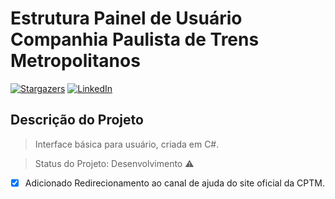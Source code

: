 # Estrutura Painel de Usuário Companhia Paulista de Trens Metropolitanos

[![Stargazers][stars-shield]][stars-url]
[![LinkedIn][linkedin-shield]][linkedin-url]


## Descrição do Projeto
> Interface básica para usuário, criada em C#.

> Status do Projeto: Desenvolvimento :warning:

- [x] Adicionado Redirecionamento ao canal de ajuda do site oficial da CPTM.



[stars-shield]: https://img.shields.io/github/stars/othneildrew/Best-README-Template.svg?style=for-the-badge
[stars-url]: [https://github.com/othneildrew/Best-README-Template/stargazers](https://github.com/jpserignolli/Estrutura-Painel-Usuario-CPTM)
[linkedin-shield]: https://img.shields.io/badge/-LinkedIn-black.svg?style=for-the-badge&logo=linkedin&colorB=555
[linkedin-url]: https://linkedin.com/in/joãoserignolli
